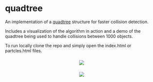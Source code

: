 # quadtree

An implementation of a [quadtree] structure for faster collision detection.

Includes a visualization of the algorithm in action and a demo of the quadtree being used to handle collisions between 1000 objects.

To run locally clone the repo and simply open the index.html or partcles.html files.

<h3 align="center">
  <img src="https://drive.google.com/uc?export=view&id=1RGBMtXIDCOx4AY-x9w68kIr2RnNKPbKY" />
</h3>

<h3 align="center">
  <img src="https://drive.google.com/uc?export=view&id=1csZaphtR87bZ8z-QnrLh6NKEuW7DEbNl" />
</h3>

<!---
Links
-->

[quadtree]:https://en.wikipedia.org/wiki/Quadtree
